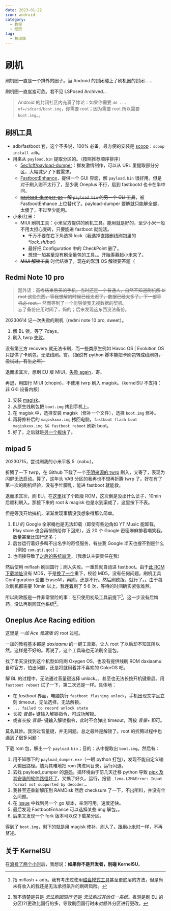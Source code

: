 ```yaml
---
date: 2023-01-22
icon: android
category:
  - 教程
  - 经历
tag:
  - 移动端
---
```


# 刷机

刷机圈一直是一个排外的圈子。当 Android 的封闭碰上了刷机圈的封闭……

刷机圈一直岌岌可危。君不见 LSPosed Archived...

> Android 的封闭社区内充满了悖论：如果你需要 `dd ... of=/sdcard/boot.img`，你需要 root；因为需要 root 所以需要 `boot.img`。。

## 刷机工具

- adb/fastboot 套，这个不多说，100% 必备。最方便的安装是 [scoop](../../farraginous/recommend_packages.md#scoop)：`scoop install adb`。
- 用来从 `payload.bin` 提取分区的。（按照推荐顺序排序）
  - [5ec1cff/payload-dumper](https://github.com/5ec1cff/payload-dumper)：群友激情制作，可以从 URL 里提取部分分区，大幅减少了下载需求。
  - [FastbootEnhance](https://github.com/libxzr/FastbootEnhance)，提供一个 GUI 界面，解 `payload.bin` 很好用。但是对于刷入则不太行了，至少我 Oneplus 不行，启到 fastbootd 也卡在半中间。
  - ~~[payload-dumper-go](https://github.com/ssut/payload-dumper-go)：解 `payload.bin` 的另一个 CLI 工具~~，被 FastbootEnhance 上位替代了。payload-dumper 要解就只能解全部，太傻了，不过至少能用。
- 小米/红米：
  - MIUI 刷机工具：小米官方提供的刷机工具。能用就是好的，至少小米一般不用太担心变砖，只要能进 fastboot 就能活。
    - 千万不要在右下角选择 lock（我选择直接删线刷包里的 _\*lock.sh/bat_）
    - 最好把 Configuration 中的 CheckPoint 删了。
    - 想想一加甚至没有刷全量包的工具。。开始羡慕起小米来了。
  - ~~MIUI 解锁工具~~ 时代结束了，现在的澎湃 OS 解锁要答题（

## Redmi Note 10 pro

> 题外话：~~高考结束后买的手机，当时还是一个普通人，自然不知道刷机解 bl root 这些东西，等我想解的时候已经太迟了，数据已经太多了。下一部手机必 root。~~ 然而等到了一个能够使我无视数据的契机。  
> <span class="heimu" title="你知道的太多了">忘了备份应用时间了，妈的；后来发现这东西没法备份。</span>

20230614 记一次失败的刷机（redmi note 10 pro, sweet）。

1. 解 BL 锁，等了 7days。
2. 刷入 twrp [失败](./problem.md#刷入-twrp-失败)。

没有第三方 recovery 就无法卡刷，而一些类原生例如 Havoc OS | Evolution OS 只提供了卡刷包，无法线刷。寄。~~（据说有 python 脚本能把卡刷包转成线刷包，没试过，有生之年）~~

退而求其次，想刷 EU 版 MIUI，[失败 again](./problem.md#线刷-global-失败)，寄。

再退，用国行 MIUI (chopin)，不使用 twrp 刷入 magisk。（kernelSU 不支持：非 GKI 设备内核）

1. 安装 [magisk](https://github.com/topjohnwu/Magisk/releases/latest)。
2. 从原生线刷包把 `boot.img` 拷到手机上。
3. 在 magisk 中，选择安装 magisk（修补一个文件），选择 `boot.img` 修补。
4. 再将修补后的 `magiskxxx.img` 拷回电脑，`fastboot flash boot magiskxxx.img && fastboot reboot` 刷新 boot。
5. 好了，之后就是[另一个板块](./module_and_app.md#magisk)了。

## mipad 5

20230715，尝试刷我的小米平板 5（nabu）。

折腾了一下 twrp，在 Github 下载了一个[不明来源的 twrp](https://github.com/bm0x/twrp_device_xiaomi_nabu/releases) 刷入，又寄了，表现为闪屏无法启动。算了，这年头 VAB 分区的我再也不想再折腾 twrp 了。好在有了第一次的刷机经验，没有手忙脚乱，能进 fastboot 就能救。

退而求其次，刷 EU。在[这里](https://xiaomirom.com/download/xiaomi-pad-5-nabu-stable-V14.0.4.0.TKXMIXM/#global-fastboot)找了个欧版 ROM，这次倒是没出什么岔子，10min 后顺利刷入。那接下来的 root & magisk 也是水到渠成了，这里按下不表。

但是等我开始搞机，渐渐发现事情没我想象得那么简单。

1. EU 的 Google 全家桶也是无法卸载（即使有些边角如 YT Music 能卸载，Play store 也会再悄悄给你下回来），近 20 个 Google 密密麻麻排着嘲笑我，数量甚至比国行还多；
2. 后台运行着好多叫不出名字的奇怪服务，有些我 Google 半天也搜不到是什么（例如 `com.qti.qcc`）；
3. 也间接导致了[之后的系统崩溃](./problem.md#乱冻结)。（我承认主要责任在我）

然后使用 miflash 刷回国行；刷入失败。一重启就自动进 fastboot。由于[此 ROM 下载地址](https://xiaomirom.com/rom/mi-pad-5-nabu-china-fastboot-recovery-rom/)没有 MD5，于是[换了一个](https://xiaomifirmwareupdater.com/archive/miui/nabu/)重下，校验 MD5，没有任何问题。刷机工具 Configuration 设置 EraseAll，再刷，还是不行。然后刷欧版，就行了。。由于每次刷机都需要 10min 以上，我连着刷了 5 6 次，等待的时间确实紧张难熬。

所以刷欧版是一件非常冒险的事：在只使用初级工具前提下[^1]，这一步没有后悔药，没法再刷回其他系统[^2]。
[^1]: 指 miflash + adb。我有考虑过使用[磁盘模式工具](https://web.vip.miui.com/page/info/mio/mio/detail?postId=1655550)甚至更底层的方法，但是尚未有收入的我还是无法承担飙升的刷砖风险。
[^2]: 暂不清楚是只是 _无法刷回国行_ 还是 _无法刷成其他任一系统_。推测是刷 EU 的分区(?)更改比国行的多，导致刷回国行时未对额外分区进行更改。

## Oneplus Ace Racing edition

这里是 _一加 Ace 竞速版_ 的 root 过程。

一加的教程基本都是 _daxiaamu_ 的一键工具箱，让人 root 了以后却不知其所以然。这样是不好的。再说了，这个工具箱也无法刷全量包。

找了半天没找到这个机型如何刷 Oxygen OS，也没有提供线刷 ROM <span class="heimu" title="你知道的太多了">daxiaamu 自称官方</span>，怕出问题，还是将就用着并不喜欢的 ColorOS 吧。

解 BL 的过程中，无法通过音量键选择 unlock。。甚至也无法长按开机键重启。用 `fastboot reboot` 试了一下，第二次还是一样。具体地：

- 在 _fastboot_ 界面，电脑执行 `fastboot flashing unlock`，手机出现文字且立刻 timeout，无法选择，无法解锁。
- `... failed to record unlock state`
- 长按 _音量+_ 键输入解锁指令，可成功解锁。
- 或者长按 _音量-_ 键输入解锁指令，此时不会弹出 timeout，再按 _音量+_ 即可。

莫名其妙。我测过音量键，并无问题。总之最终是解锁了。root 的折腾过程中也遇到了很多问题：

下载 rom 包，解出一个 `payload.bin`；目的：从中提取出 `boot.img`。然后有：

<dtls alt="一些血泪史">

1. 用不知哪下的 `payload_dumper.exe`（一眼 python 打包），发现不能自定义输入输出路径。勉为其难地把 rom 拷进同目录，运行闪退。
2. 去找 payload_dumper 的[源码](https://github.com/vm03/payload_dumper)，搞环境<span class="heimu" title="你知道的太多了">由于前几天迁移 python 导致 [pipx 及其安装的软件路径坏了](../../coding/python.md#为什么不该使用-pipx)，</span>又搞了好久。运行，报错 `_lzma.LZMAError: Input format not supported by decoder`...
3. 我甚至还重新解压到 RAMDisk 然后 checksum 了一下，不出所料，并没有什么问题。
4. 在 [issue](https://github.com/vm03/payload_dumper/issues/47#issuecomment-1311973400) 中找到另一个 go 版本，亲测可用，速度还快。
5. 最后发现 FastbootEnhance 可以选择某些 img 解包。。
6. 后来又发现一个 fork 版本可以仅下载某分区。

</dtls>

得到了 `boot.img`，剩下的就是用 magisk 修补，刷入了。跟[用小米时](#redmi-note-10-pro)一样，不再赘述。

## 关于 KernelSU

在[浪费了两个小时](https://t.me/withabsolutex/1601)后，我想说：**如果你不是开发者，别碰 KernelSU**。
